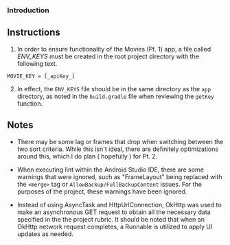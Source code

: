 ### Introduction

## Instructions

1. In order to ensure functionality of the Movies (Pt. 1) app, a file called *ENV_KEYS* must be created in the root project directory with the following text. 

`MOVIE_KEY = [_apiKey_]` 

2. In effect, the `ENV_KEYS` file should be in the same directory as the `app` directory, as noted in the `build.gradle` file when reviewing the `getKey` function. 

## Notes

- There may be some lag or frames that drop when switching between the two sort criteria. While this isn't ideal, there are definitely optimizations around this, which I do plan ( hopefully ) for Pt. 2. 

- When executing lint within the Android Studio IDE, there are some warnings that were ignored, such as "FrameLayout" being replaced with the `<merge>` tag or `AllowBackup/FullBackupContent` issues. For the purposes of the project, these warnings have been ignored.  

- Instead of using AsyncTask and HttpUrlConnection, OkHttp was used to make an asynchronous GET request to obtain all the necessary data specified in the the project rubric. It should be noted that when an OkHttp network request completes, a Runnable is utilized to apply UI updates as needed.
